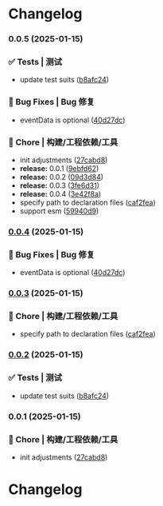 # Changelog
### 0.0.5 (2025-01-15)


### ✅ Tests | 测试

* update test suits ([b8afc24](https://github.com/Yakima-Teng/umami-sdk/commit/b8afc24d07e6720465bddc0e1e3bdebd34c55c6e))


### 🐛 Bug Fixes | Bug 修复

* eventData is optional ([40d27dc](https://github.com/Yakima-Teng/umami-sdk/commit/40d27dc66d6409cda65a9e192ca8695951c5eb03))


### 🚀 Chore | 构建/工程依赖/工具

* init adjustments ([27cabd8](https://github.com/Yakima-Teng/umami-sdk/commit/27cabd8a497d8a4727b320061e9f46daecfc63f2))
* **release:** 0.0.1 ([9ebfd62](https://github.com/Yakima-Teng/umami-sdk/commit/9ebfd62c5a424c9ec92254ae112a4140b7880042))
* **release:** 0.0.2 ([09d3d84](https://github.com/Yakima-Teng/umami-sdk/commit/09d3d8477d4106c1a1c44331abb245c5658147fb))
* **release:** 0.0.3 ([3fe6d31](https://github.com/Yakima-Teng/umami-sdk/commit/3fe6d31924b4df8e34cc03f89c15fd042626f154))
* **release:** 0.0.4 ([3e42f8a](https://github.com/Yakima-Teng/umami-sdk/commit/3e42f8a5645a502dc808b12da14edc083b11a816))
* specify path to declaration files ([caf2fea](https://github.com/Yakima-Teng/umami-sdk/commit/caf2feaa9562e2ba394b632a6a7192558ce2a0cc))
* support esm ([59940d9](https://github.com/Yakima-Teng/umami-sdk/commit/59940d93f346468d794e751bee89ef8539286b70))

### [0.0.4](https://github.com/Yakima-Teng/umami-sdk/compare/v0.0.3...v0.0.4) (2025-01-15)


### 🐛 Bug Fixes | Bug 修复

* eventData is optional ([40d27dc](https://github.com/Yakima-Teng/umami-sdk/commit/40d27dc66d6409cda65a9e192ca8695951c5eb03))

### [0.0.3](https://github.com/Yakima-Teng/umami-sdk/compare/v0.0.2...v0.0.3) (2025-01-15)


### 🚀 Chore | 构建/工程依赖/工具

* specify path to declaration files ([caf2fea](https://github.com/Yakima-Teng/umami-sdk/commit/caf2feaa9562e2ba394b632a6a7192558ce2a0cc))

### [0.0.2](https://github.com/Yakima-Teng/umami-sdk/compare/v0.0.1...v0.0.2) (2025-01-15)


### ✅ Tests | 测试

* update test suits ([b8afc24](https://github.com/Yakima-Teng/umami-sdk/commit/b8afc24d07e6720465bddc0e1e3bdebd34c55c6e))

### 0.0.1 (2025-01-15)


### 🚀 Chore | 构建/工程依赖/工具

* init adjustments ([27cabd8](https://github.com/Yakima-Teng/umami-sdk/commit/27cabd8a497d8a4727b320061e9f46daecfc63f2))

# Changelog
